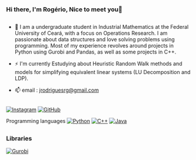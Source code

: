 ### Hi there, I'm Rogério, Nice to meet you👋



##

- 🔭 I am a undergraduate student in Industrial Mathematics at the Federal University of Ceará, with a focus on Operations Research. I am passionate about data structures and love solving problems using programming. Most of my experience revolves around projects in Python using Gurobi and Pandas, as well as some projects in C++.  



- ⚡ I'm currently Estudying about Heuristic Random Walk methods and models for simplifying equivalent linear systems (LU Decomposition and LDP).



- 📫 email : jrodriguesrg@gmail.com 

##

[![Instagram](https://img.shields.io/badge/-Instagram-E4405F?style=flat-square&logo=instagram&logoColor=white)](https://www.instagram.com/seu_usuario/)
[![GitHub](https://img.shields.io/badge/-GitHub-181717?style=flat-square&logo=github&logoColor=white)](https://github.com/jrodriguesrg)

Programming languages
[![Python](https://img.shields.io/badge/-Python-3776AB?style=flat-square&logo=python&logoColor=white)]()
[![C++](https://img.shields.io/badge/-C++-00599C?style=flat-square&logo=c%2B%2B&logoColor=white)]()
[![Java](https://img.shields.io/badge/-Java-007396?style=flat-square&logo=java&logoColor=white)]()

##
### Libraries

[![Gurobi](https://img.shields.io/badge/-Gurobi-56AA3A?style=flat-square&logo=gurobi&logoColor=white)]()

